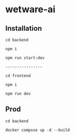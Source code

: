 # wetware-ai

## Installation

```
cd backend

npm i

npm run start:dev

----------------

cd frontend

npm i

npm run dev

```

## Prod

```
cd backend

docker compose up -d --build
```
